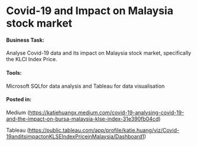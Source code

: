 # Covid-19 and Impact on Malaysia stock market

#### Business Task:
Analyse Covid-19 data and its impact on Malaysia stock market, specifically the KLCI Index Price.

#### Tools:
Microsoft SQLfor data analysis and Tableau for data visualisation

#### Posted in:

Medium (https://katiehuangx.medium.com/covid-19-analysing-covid-19-and-the-impact-on-bursa-malaysia-klse-index-31e390fb04cd)

Tableau (https://public.tableau.com/app/profile/katie.huang/viz/Covid-19anditsimpactonKLSEIndexPriceinMalaysia/Dashboard1)

